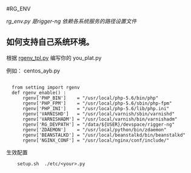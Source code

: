 #RG_ENV

*rg_env.py 是rigger-ng 依赖各系统服务的路径设置文件*

## 如何支持自己系统环境。

根据 [rgenv_tpl.py](../src/rg_envs/rgenv_tpl.py) 编写你的 you_plat.py

例如： centos_ayb.py
```pyhton

  from setting import rgenv
  def rgenv_enable() :
      rgenv['PHP_BIN']    = "/usr/local/php-5.6/bin/php"
      rgenv['PHP_FPM']    = "/usr/local/php-5.6/sbin/php-fpm"
      rgenv['PHP_INI']    = "/usr/local/php-5.6/lib/php.ini"
      rgenv['VARNISHD']   = "/usr/local/varnish/sbin/varnishd"
      rgenv['VARNISHADM'] = "/usr/local/varnish/bin/varnishadm"
      rgenv['RG_DEVPATH'] = "/data/${USER}/devspace/rigger-ng"
      rgenv['ZDAEMON']    = "/usr/local/python/bin/zdaemon"
      rgenv['BEANSTALKD'] = "/usr/local/beanstalkd/bin/beanstalkd"
      rgenv['NGINX_CONF'] = "/usr/local/nginx/conf/include/"
```

生效配置
```
    setup.sh  ./etc/<your>.py
```
